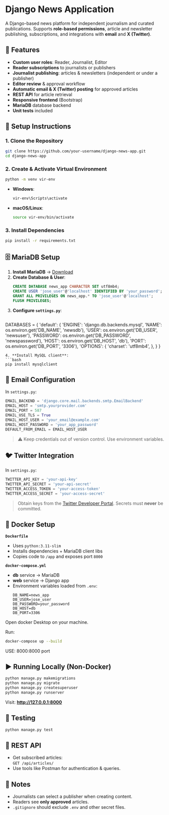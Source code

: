 # Django News Application

A Django-based news platform for independent journalism and curated publications. Supports **role-based permissions**, article and newsletter publishing, subscriptions, and integrations with **email** and **X (Twitter)**.

## 📌 Features

- **Custom user roles**: Reader, Journalist, Editor
- **Reader subscriptions** to journalists or publishers
- **Journalist publishing**: articles & newsletters (independent or under a publisher)
- **Editor review** & approval workflow
- **Automatic email & X (Twitter) posting** for approved articles
- **REST API** for article retrieval
- **Responsive frontend** (Bootstrap)
- **MariaDB** database backend
- **Unit tests** included

## 🚀 Setup Instructions

### 1. Clone the Repository
```bash
git clone https://github.com/your-username/django-news-app.git
cd django-news-app
```

### 2. Create & Activate Virtual Environment
```bash
python -m venv vir-env
```
- **Windows**:  
  ```bash
  vir-env\Scripts\activate
  ```
- **macOS/Linux**:  
  ```bash
  source vir-env/bin/activate
  ```

### 3. Install Dependencies
```bash
pip install -r requirements.txt
```

## 🗄️ MariaDB Setup

1. **Install MariaDB** → [Download](https://mariadb.org/download/)  
2. **Create Database & User**:
   ```sql
   CREATE DATABASE news_app CHARACTER SET utf8mb4;
   CREATE USER 'jose_user'@'localhost' IDENTIFIED BY 'your_password';
   GRANT ALL PRIVILEGES ON news_app.* TO 'jose_user'@'localhost';
   FLUSH PRIVILEGES;
   ```
3. **Configure `settings.py`**:
   ```python
  DATABASES = {
      'default': {
          'ENGINE': 'django.db.backends.mysql',
          'NAME': os.environ.get('DB_NAME', 'newsdb'),
          'USER': os.environ.get('DB_USER', 'newsuser'),
          'PASSWORD': os.environ.get('DB_PASSWORD', 'newspassword'),
          'HOST': os.environ.get('DB_HOST', 'db'),
          'PORT': os.environ.get('DB_PORT', '3306'),
          'OPTIONS': {
              'charset': 'utf8mb4',
          },
      }
  }
   ```
4. **Install MySQL client**:
   ```bash
   pip install mysqlclient
   ```

## 📧 Email Configuration

In `settings.py`:
```python
EMAIL_BACKEND = 'django.core.mail.backends.smtp.EmailBackend'
EMAIL_HOST = 'smtp.yourprovider.com'
EMAIL_PORT = 587
EMAIL_USE_TLS = True
EMAIL_HOST_USER = 'your_email@example.com'
EMAIL_HOST_PASSWORD = 'your_app_password'
DEFAULT_FROM_EMAIL = EMAIL_HOST_USER
```
> ⚠️ Keep credentials out of version control. Use environment variables.

## 🐦 Twitter Integration

In `settings.py`:
```python
TWITTER_API_KEY = 'your-api-key'
TWITTER_API_SECRET = 'your-api-secret'
TWITTER_ACCESS_TOKEN = 'your-access-token'
TWITTER_ACCESS_SECRET = 'your-access-secret'
```
> Obtain keys from the [Twitter Developer Portal](https://developer.twitter.com/). Secrets must **never** be committed.

## 🐳 Docker Setup

**`Dockerfile`**
- Uses `python:3.11-slim`
- Installs dependencies + MariaDB client libs
- Copies code to `/app` and exposes port `8000`

**`docker-compose.yml`**
- **db** service → MariaDB
- **web** service → Django app
- Environment variables loaded from `.env`:
  ```env
  DB_NAME=news_app
  DB_USER=jose_user
  DB_PASSWORD=your_password
  DB_HOST=db
  DB_PORT=3306
  ```
Open docker Desktop on your machine.

Run:
```bash
docker-compose up --build
```
USE: 8000:8000 port

## ▶️ Running Locally (Non-Docker)
```bash
python manage.py makemigrations
python manage.py migrate
python manage.py createsuperuser
python manage.py runserver
```
Visit: **http://127.0.0.1:8000**

## 🧪 Testing
```bash
python manage.py test
```

## 📡 REST API
- Get subscribed articles:  
  `GET /api/articles/`
- Use tools like Postman for authentication & queries.

## 📝 Notes
- Journalists can select a publisher when creating content.
- Readers see **only approved** articles.
- `.gitignore` should exclude `.env` and other secret files.
